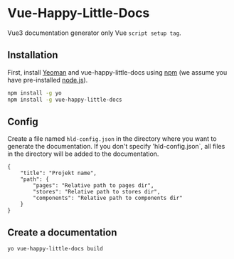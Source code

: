 # Vue-Happy-Little-Docs

Vue3 documentation generator only Vue `script setup tag`.

## Installation
First, install [Yeoman](http://yeoman.io) and vue-happy-little-docs using [npm](https://www.npmjs.com/) (we assume you have pre-installed [node.js](https://nodejs.org/)).

```bash
npm install -g yo
npm install -g vue-happy-little-docs
```

## Config

Create a file named `hld-config.json` in the directory where you want to generate the documentation. If you don't specify 'hld-config.json`, all files in the directory will be added to the documentation.

    {
        "title": "Projekt name",
        "path": {
            "pages": "Relative path to pages dir",
            "stores": "Relative path to stores dir",
            "components": "Relative path to components dir"
        }
    }

## Create a documentation
```bash
yo vue-happy-little-docs build
```
